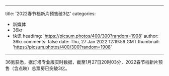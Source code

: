 
---
title: '2022春节档新片预售破3亿'
categories: 
 - 新媒体
 - 36kr
 - 快讯
headimg: 'https://picsum.photos/400/300?random=1908'
author: 36kr
comments: false
date: Thu, 27 Jan 2022 12:19:59 GMT
thumbnail: 'https://picsum.photos/400/300?random=1908'
---

<div>   
36氪获悉，据灯塔专业版实时数据，截至1月27日20时03分，2022春节档新片预售（含点映）总票房已突破3亿。  
</div>
            